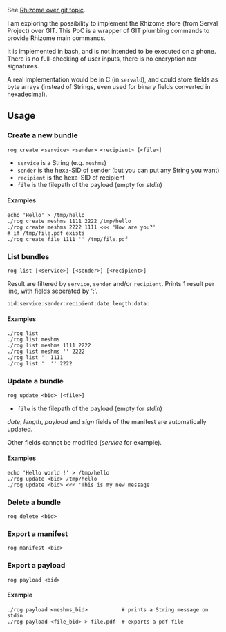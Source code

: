 See [Rhizome over git topic][topic].

[topic]: https://groups.google.com/forum/#!topic/serval-project-developers/D4Vt7nBd_7A

I am exploring the possibility to implement the Rhizome store (from Serval
Project) over GIT. This PoC is a wrapper of GIT plumbing commands to provide
Rhizome main commands.

It is implemented in bash, and is not intended to be executed on a phone.
There is no full-checking of user inputs, there is no encryption nor signatures.

A real implementation would be in C (in `servald`), and could store fields as
byte arrays (instead of Strings, even used for binary fields converted in
hexadecimal).

## Usage

### Create a new bundle

    rog create <service> <sender> <recipient> [<file>]

 * `service` is a String (e.g. `meshms`)
 * `sender` is the hexa-SID of sender (but you can put any String you want)
 * `recipient` is the hexa-SID of recipient
 * `file` is the filepath of the payload (empty for *stdin*)

#### Examples

    echo 'Hello' > /tmp/hello
    ./rog create meshms 1111 2222 /tmp/hello
    ./rog create meshms 2222 1111 <<< 'How are you?'
    # if /tmp/file.pdf exists
    ./rog create file 1111 '' /tmp/file.pdf

### List bundles

    rog list [<service>] [<sender>] [<recipient>]

Result are filtered by `service`, `sender` and/or `recipient`.
Prints 1 result per line, with fields seperated by ':'.

    bid:service:sender:recipient:date:length:data:

#### Examples

    ./rog list
    ./rog list meshms
    ./rog list meshms 1111 2222
    ./rog list meshms '' 2222
    ./rog list '' 1111
    ./rog list '' '' 2222

### Update a bundle

    rog update <bid> [<file>]

 * `file` is the filepath of the payload (empty for *stdin*)

*date*, *length*, *payload* and *sign* fields of the manifest are automatically
updated.

Other fields cannot be modified (*service* for example).

#### Examples

    echo 'Hello world !' > /tmp/hello
    ./rog update <bid> /tmp/hello
    ./rog update <bid> <<< 'This is my new message'

### Delete a bundle

    rog delete <bid>

### Export a manifest

    rog manifest <bid>

### Export a payload

    rog payload <bid>

#### Example

    ./rog payload <meshms_bid>           # prints a String message on stdin
    ./rog payload <file_bid> > file.pdf  # exports a pdf file
